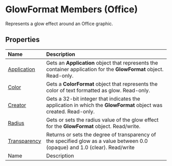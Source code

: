 
# GlowFormat Members (Office)
Represents a glow effect around an Office graphic.

## Properties



|**Name**|**Description**|
|:-----|:-----|
| [Application](561823d4-9b41-b9ca-71f4-ccb2a12e3ce9.md)|Gets an  **Application** object that represents the container application for the **GlowFormat** object. Read-only.|
| [Color](a25f8237-7a2a-db91-0989-737720a2c052.md)|Gets a  **ColorFormat** object that represents the color of text formatted as glow. Read-only.|
| [Creator](09e9dd6a-23ab-0cef-6c9c-a28b637faac9.md)|Gets a 32-bit integer that indicates the application in which the  **GlowFormat** object was created. Read-only.|
| [Radius](3609b6c7-656f-2d69-ef5d-86cfd94605af.md)|Gets or sets the radius value of the glow effect for the  **GlowFormat** object. Read/write.|
| [Transparency](708b5fcf-aaca-8968-9a12-1b3b53f5cb86.md)|Returns or sets the degree of transparency of the specified glow as a value between 0.0 (opaque) and 1.0 (clear). Read/write|
|Name|Description|
